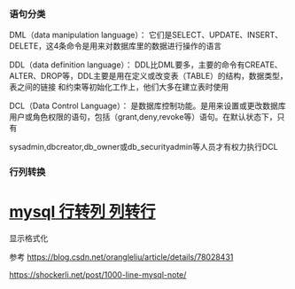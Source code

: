 ### 语句分类

DML（data manipulation language）： 它们是SELECT、UPDATE、INSERT、DELETE，这4条命令是用来对数据库里的数据进行操作的语言 


DDL（data definition language）： DDL比DML要多，主要的命令有CREATE、ALTER、DROP等，DDL主要是用在定义或改变表（TABLE）的结构，数据类型，表之间的链接 和约束等初始化工作上，他们大多在建立表时使用 

DCL（Data Control Language）： 是数据库控制功能。是用来设置或更改数据库用户或角色权限的语句，包括（grant,deny,revoke等）语句。在默认状态下，只有

sysadmin,dbcreator,db_owner或db_securityadmin等人员才有权力执行DCL





### 行列转换

# [mysql 行转列 列转行](https://www.cnblogs.com/fanguangdexiaoyuer/p/10278491.html)







显示格式化

参考 https://blog.csdn.net/orangleliu/article/details/78028431





https://shockerli.net/post/1000-line-mysql-note/